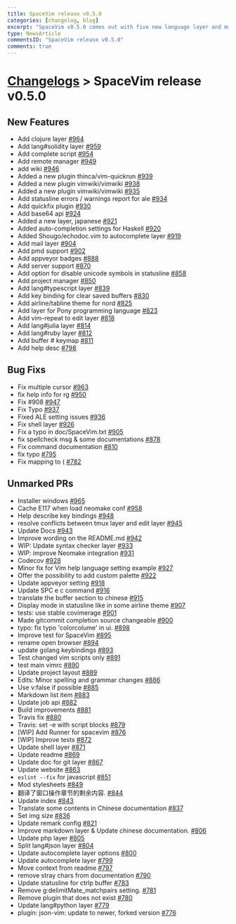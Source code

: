 ```yaml
---
title: SpaceVim release v0.5.0
categories: [changelog, blog]
excerpt: "SpaceVim v0.5.0 comes out with five new language layer and many new features"
type: NewsArticle
commentsID: "SpaceVim release v0.5.0"
comments: true
---
```


# [Changelogs](development#changelog) > SpaceVim release v0.5.0

## New Features

- Add clojure layer [#964](https://github.com/SpaceVim/SpaceVim/pull/964)
- Add lang#solidity layer [#959](https://github.com/SpaceVim/SpaceVim/pull/959)
- Add complete script [#954](https://github.com/SpaceVim/SpaceVim/pull/954)
- Add remote manager [#949](https://github.com/SpaceVim/SpaceVim/pull/949)
- add wiki [#946](https://github.com/SpaceVim/SpaceVim/pull/946)
- Added a new plugin thinca/vim-quickrun [#939](https://github.com/SpaceVim/SpaceVim/pull/939)
- Added a new plugin vimwiki/vimwiki [#938](https://github.com/SpaceVim/SpaceVim/pull/938)
- Added a new plugin vimwiki/vimwiki [#935](https://github.com/SpaceVim/SpaceVim/pull/935)
- Add statusline errors / warnings report for ale [#934](https://github.com/SpaceVim/SpaceVim/pull/934)
- Add quickfix plugin [#930](https://github.com/SpaceVim/SpaceVim/pull/930)
- Add base64 api [#924](https://github.com/SpaceVim/SpaceVim/pull/924)
- Added a new layer, japanese [#921](https://github.com/SpaceVim/SpaceVim/pull/921)
- Added auto-completion settings for Haskell [#920](https://github.com/SpaceVim/SpaceVim/pull/920)
- Added Shougo/echodoc.vim to autocomplete layer [#919](https://github.com/SpaceVim/SpaceVim/pull/919)
- Add mail layer [#904](https://github.com/SpaceVim/SpaceVim/pull/904)
- Add pmd support [#902](https://github.com/SpaceVim/SpaceVim/pull/902)
- Add appveyor badges [#888](https://github.com/SpaceVim/SpaceVim/pull/888)
- Add server support [#870](https://github.com/SpaceVim/SpaceVim/pull/870)
- Add option for disable unicode symbols in statusline [#858](https://github.com/SpaceVim/SpaceVim/pull/858)
- Add project manager [#850](https://github.com/SpaceVim/SpaceVim/pull/850)
- Add lang#typescript layer [#839](https://github.com/SpaceVim/SpaceVim/pull/839)
- Add key binding for clear saved buffers [#830](https://github.com/SpaceVim/SpaceVim/pull/830)
- Add airline/tabline theme for nord [#825](https://github.com/SpaceVim/SpaceVim/pull/825)
- Add layer for Pony programming language [#823](https://github.com/SpaceVim/SpaceVim/pull/823)
- Add vim-repeat to edit layer [#818](https://github.com/SpaceVim/SpaceVim/pull/818)
- Add lang#julia layer [#814](https://github.com/SpaceVim/SpaceVim/pull/814)
- Add lang#ruby layer [#812](https://github.com/SpaceVim/SpaceVim/pull/812)
- Add buffer # keymap [#811](https://github.com/SpaceVim/SpaceVim/pull/811)
- Add help desc [#798](https://github.com/SpaceVim/SpaceVim/pull/798)


## Bug Fixs

- Fix multiple cursor [#963](https://github.com/SpaceVim/SpaceVim/pull/963)
- fix help info for rg [#950](https://github.com/SpaceVim/SpaceVim/pull/950)
- Fix #908 [#947](https://github.com/SpaceVim/SpaceVim/pull/947)
- Fix Typo [#937](https://github.com/SpaceVim/SpaceVim/pull/937)
- Fixed ALE setting issues [#936](https://github.com/SpaceVim/SpaceVim/pull/936)
- Fix shell layer [#926](https://github.com/SpaceVim/SpaceVim/pull/926)
- Fix a typo in doc/SpaceVim.txt [#905](https://github.com/SpaceVim/SpaceVim/pull/905)
- fix spellcheck msg & some documentations [#878](https://github.com/SpaceVim/SpaceVim/pull/878)
- Fix command documentation [#810](https://github.com/SpaceVim/SpaceVim/pull/810)
- fix typo [#795](https://github.com/SpaceVim/SpaceVim/pull/795)
- Fix mapping to ( [#782](https://github.com/SpaceVim/SpaceVim/pull/782)


## Unmarked PRs

- Installer windows [#965](https://github.com/SpaceVim/SpaceVim/pull/965)
- Cache E117 when load neomake conf [#958](https://github.com/SpaceVim/SpaceVim/pull/958)
- Help describe key bindings [#948](https://github.com/SpaceVim/SpaceVim/pull/948)
- resolve conflicts between tmux layer and edit layer [#945](https://github.com/SpaceVim/SpaceVim/pull/945)
- Update Docs [#943](https://github.com/SpaceVim/SpaceVim/pull/943)
- Improve wording on the README.md [#942](https://github.com/SpaceVim/SpaceVim/pull/942)
- WIP: Update syntax checker layer [#933](https://github.com/SpaceVim/SpaceVim/pull/933)
- WIP: improve Neomake integration [#931](https://github.com/SpaceVim/SpaceVim/pull/931)
- Codecov [#928](https://github.com/SpaceVim/SpaceVim/pull/928)
- Minor fix for Vim help language setting example [#927](https://github.com/SpaceVim/SpaceVim/pull/927)
- Offer the possibility to add custom palette [#922](https://github.com/SpaceVim/SpaceVim/pull/922)
- Update appveyor setting [#918](https://github.com/SpaceVim/SpaceVim/pull/918)
- Update SPC e c command [#916](https://github.com/SpaceVim/SpaceVim/pull/916)
- translate the buffer section to chinese [#915](https://github.com/SpaceVim/SpaceVim/pull/915)
- Display mode in statusline like in some airline theme [#907](https://github.com/SpaceVim/SpaceVim/pull/907)
- tests: use stable covimerage [#901](https://github.com/SpaceVim/SpaceVim/pull/901)
- Made gitcommit completion source changeable [#900](https://github.com/SpaceVim/SpaceVim/pull/900)
- typo: fix typo 'colorcolume' in ui. [#898](https://github.com/SpaceVim/SpaceVim/pull/898)
- Improve test for SpaceVim [#895](https://github.com/SpaceVim/SpaceVim/pull/895)
- rename open browser [#894](https://github.com/SpaceVim/SpaceVim/pull/894)
- update golang keybindings [#893](https://github.com/SpaceVim/SpaceVim/pull/893)
- Test changed vim scripts only [#891](https://github.com/SpaceVim/SpaceVim/pull/891)
- test main vimrc [#890](https://github.com/SpaceVim/SpaceVim/pull/890)
- Update project layout [#889](https://github.com/SpaceVim/SpaceVim/pull/889)
- Edits: Minor spelling and grammar changes [#886](https://github.com/SpaceVim/SpaceVim/pull/886)
- Use v:false if possible [#885](https://github.com/SpaceVim/SpaceVim/pull/885)
- Markdown list item [#883](https://github.com/SpaceVim/SpaceVim/pull/883)
- Update job api [#882](https://github.com/SpaceVim/SpaceVim/pull/882)
- Build improvements [#881](https://github.com/SpaceVim/SpaceVim/pull/881)
- Travis fix [#880](https://github.com/SpaceVim/SpaceVim/pull/880)
- Travis: set -e with script blocks [#879](https://github.com/SpaceVim/SpaceVim/pull/879)
- [WIP] Add Runner for spacevim [#876](https://github.com/SpaceVim/SpaceVim/pull/876)
- [WIP] Improve tests [#872](https://github.com/SpaceVim/SpaceVim/pull/872)
- Update shell layer [#871](https://github.com/SpaceVim/SpaceVim/pull/871)
- Update readme [#869](https://github.com/SpaceVim/SpaceVim/pull/869)
- Update doc for git layer [#867](https://github.com/SpaceVim/SpaceVim/pull/867)
- Update website [#863](https://github.com/SpaceVim/SpaceVim/pull/863)
- `eslint --fix` for javascript [#851](https://github.com/SpaceVim/SpaceVim/pull/851)
- Mod stylesheets [#849](https://github.com/SpaceVim/SpaceVim/pull/849)
- 翻译了窗口操作章节的剩余内容. [#844](https://github.com/SpaceVim/SpaceVim/pull/844)
- Update index [#843](https://github.com/SpaceVim/SpaceVim/pull/843)
- Translate some contents in Chinese documentation [#837](https://github.com/SpaceVim/SpaceVim/pull/837)
- Set img size [#836](https://github.com/SpaceVim/SpaceVim/pull/836)
- Update remark config [#821](https://github.com/SpaceVim/SpaceVim/pull/821)
- Improve markdown layer & Update chinese documentation. [#806](https://github.com/SpaceVim/SpaceVim/pull/806)
- Update php layer [#805](https://github.com/SpaceVim/SpaceVim/pull/805)
- Split lang#json layer [#804](https://github.com/SpaceVim/SpaceVim/pull/804)
- Update autocomplete layer options [#800](https://github.com/SpaceVim/SpaceVim/pull/800)
- Update autocomplete layer [#799](https://github.com/SpaceVim/SpaceVim/pull/799)
- Move context from readme [#797](https://github.com/SpaceVim/SpaceVim/pull/797)
- remove stray chars from documentation [#790](https://github.com/SpaceVim/SpaceVim/pull/790)
- Update statusline for ctrlp buffer [#783](https://github.com/SpaceVim/SpaceVim/pull/783)
- Remove g:delimitMate_matchpairs setting. [#781](https://github.com/SpaceVim/SpaceVim/pull/781)
- Remove plugin that does not exist [#780](https://github.com/SpaceVim/SpaceVim/pull/780)
- Update lang#python layer [#779](https://github.com/SpaceVim/SpaceVim/pull/779)
- plugin: json-vim: update to newer, forked version [#776](https://github.com/SpaceVim/SpaceVim/pull/776)
